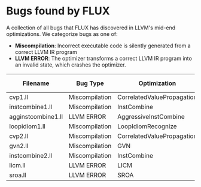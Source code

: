 # Bugs found by FLUX 

A collection of all bugs that FLUX has discovered in LLVM's mid-end optimizations. We categorize bugs as one of:
- **Miscompilation**: Incorrect executable code is silently generated from a correct LLVM IR program
- **LLVM ERROR**: The optimizer transforms a correct LLVM IR program into an invalid state, which crashes the optimizer.

|Filename|Bug Type|Optimization|GitHub Issue|Fixed|
|---|---|---|---|---|
|cvp1.ll|Miscompilation|CorrelatedValuePropagation|[link](https://github.com/llvm/llvm-project/issues/62200)|✅|
|instcombine1.ll|Miscompilation|InstCombine|[link](https://github.com/llvm/llvm-project/issues/62401)|✅|
|agginstcombine1.ll|LLVM ERROR|AggressiveInstCombine|[link](https://github.com/llvm/llvm-project/issues/62509)|✅|
|loopidiom1.ll|Miscompilation|LoopIdiomRecognize|[link](https://github.com/llvm/llvm-project/issues/62873)|✅|
|cvp2.ll|Miscompilation|CorrelatedValuePropagation|[link](https://github.com/llvm/llvm-project/issues/62901)|✅|
|gvn2.ll|Miscompilation|GVN|[link](https://github.com/llvm/llvm-project/issues/63968)|❌|
|instcombine2.ll|Miscompilation|InstCombine|[link](https://github.com/llvm/llvm-project/issues/63992)|✅|
|licm.ll|LLVM ERROR|LICM|[link](https://github.com/llvm/llvm-project/issues/64215)|✅|
|sroa.ll|LLVM ERROR|SROA|[link](https://github.com/llvm/llvm-project/issues/64721)|✅|
